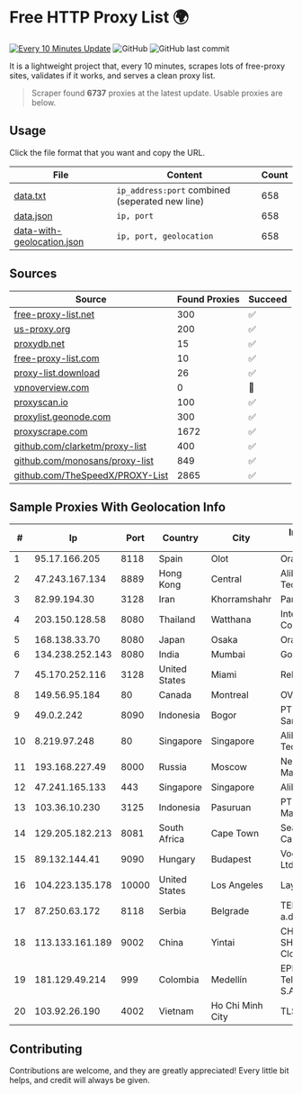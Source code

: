 
# Free HTTP Proxy List 🌍

[![Every 10 Minutes Update](https://github.com/mertguvencli/http-proxy-list/actions/workflows/main.yml/badge.svg?branch=main)](https://github.com/mertguvencli/http-proxy-list/actions/workflows/main.yml)
![GitHub](https://img.shields.io/github/license/mertguvencli/http-proxy-list)
![GitHub last commit](https://img.shields.io/github/last-commit/mertguvencli/http-proxy-list)

It is a lightweight project that, every 10 minutes, scrapes lots of free-proxy sites, validates if it works, and serves a clean proxy list.


> Scraper found **6737** proxies at the latest update. Usable proxies are below.

## Usage

Click the file format that you want and copy the URL.


|File|Content|Count|
|----|-------|-----|
|[data.txt](https://raw.githubusercontent.com/mertguvencli/http-proxy-list/main/proxy-list/data.txt)|`ip_address:port` combined (seperated new line)|658|
|[data.json](https://raw.githubusercontent.com/mertguvencli/http-proxy-list/main/proxy-list/data.json)|`ip, port`|658|
|[data-with-geolocation.json](https://raw.githubusercontent.com/mertguvencli/http-proxy-list/main/proxy-list/data-with-geolocation.json)|`ip, port, geolocation`|658|

## Sources

|Source|Found Proxies|Succeed|
|------|-------------|-------|
|[free-proxy-list.net](https://free-proxy-list.net)|300|✅|
|[us-proxy.org](https://www.us-proxy.org)|200|✅|
|[proxydb.net](http://proxydb.net)|15|✅|
|[free-proxy-list.com](https://free-proxy-list.com/?page=&port=&type%5B%5D=http&type%5B%5D=https&up_time=0&search=Search)|10|✅|
|[proxy-list.download](https://www.proxy-list.download/HTTP)|26|✅|
|[vpnoverview.com](https://vpnoverview.com/privacy/anonymous-browsing/free-proxy-servers)|0|🚫|
|[proxyscan.io](https://www.proxyscan.io)|100|✅|
|[proxylist.geonode.com](https://proxylist.geonode.com/api/proxy-list?limit=300&page=1&sort_by=lastChecked&sort_type=desc&protocols=http,https)|300|✅|
|[proxyscrape.com](https://api.proxyscrape.com/v2/?request=displayproxies&protocol=http&timeout=10000&country=all&ssl=all&anonymity=all)|1672|✅|
|[github.com/clarketm/proxy-list](https://raw.githubusercontent.com/clarketm/proxy-list/master/proxy-list-raw.txt)|400|✅|
|[github.com/monosans/proxy-list](https://raw.githubusercontent.com/monosans/proxy-list/main/proxies/http.txt)|849|✅|
|[github.com/TheSpeedX/PROXY-List](https://raw.githubusercontent.com/TheSpeedX/PROXY-List/master/http.txt)|2865|✅|


## Sample Proxies With Geolocation Info

|#|Ip|Port|Country|City|Internet Service Provider|
|-|--|----|-------|----|-------------------------|
|1|95.17.166.205|8118|Spain|Olot|Orange Spain|
|2|47.243.167.134|8889|Hong Kong|Central|Alibaba (US) Technology Co., Ltd.|
|3|82.99.194.30|3128|Iran|Khorramshahr|ParsOnline Co.|
|4|203.150.128.58|8080|Thailand|Watthana|Internet Thailand Company Ltd|
|5|168.138.33.70|8080|Japan|Osaka|Oracle Corporation|
|6|134.238.252.143|8080|India|Mumbai|Google LLC|
|7|45.170.252.116|3128|United States|Miami|ReliableSite.Net LLC|
|8|149.56.95.184|80|Canada|Montreal|OVH Hosting|
|9|49.0.2.242|8090|Indonesia|Bogor|PT Usaha Adi Sanggoro|
|10|8.219.97.248|80|Singapore|Singapore|Alibaba (US) Technology Co., Ltd.|
|11|193.168.227.49|8000|Russia|Moscow|Network Management Ltd|
|12|47.241.165.133|443|Singapore|Singapore|Alibaba.com LLC|
|13|103.36.10.230|3125|Indonesia|Pasuruan|PT Awinet Global Mandiri|
|14|129.205.182.213|8081|South Africa|Cape Town|Seacom Western Cape (Pty) Ltd|
|15|89.132.144.41|9090|Hungary|Budapest|Vodafone Hungary Ltd.|
|16|104.223.135.178|10000|United States|Los Angeles|LayerHost|
|17|87.250.63.172|8118|Serbia|Belgrade|TELEKOM SRBIJA a.d.|
|18|113.133.161.189|9002|China|Yintai|CHINANET SHAANXI province Cloud Base network|
|19|181.129.49.214|999|Colombia|Medellín|EPM Telecomunicaciones S.A. E.S.P.|
|20|103.92.26.190|4002|Vietnam|Ho Chi Minh City|TLSOFT|



## Contributing

Contributions are welcome, and they are greatly appreciated! Every
little bit helps, and credit will always be given.

